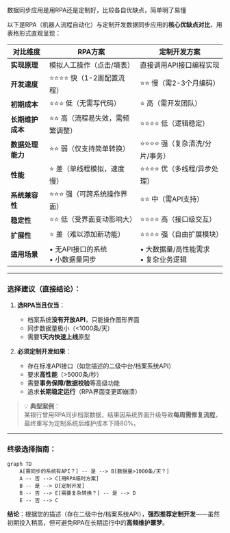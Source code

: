 数据同步应用是用RPA还是定制好，比较各自优缺点，简单明了易懂

以下是RPA（机器人流程自动化）与定制开发数据同步应用的**核心优缺点对比**，用表格形式直观呈现：

| **对比维度**       | **RPA方案**                          | **定制开发方案**                  |
|--------------------|--------------------------------------|----------------------------------|
| **实现原理**       | 模拟人工操作（点击/填表）             | 直接调用API接口编程实现           |
| **开发速度**       | ⭐⭐⭐⭐ 快（1-2周配置流程）             | ⭐⭐ 慢（需2-3个月编码）           |
| **初期成本**       | ⭐⭐⭐ 低（无需写代码）                 | ⭐ 高（需开发团队）               |
| **长期维护成本**   | ⭐⭐ 高（流程易失效，需频繁调整）       | ⭐⭐⭐⭐ 低（逻辑稳定）             |
| **数据处理能力**   | ⭐⭐ 弱（仅支持简单转换）               | ⭐⭐⭐⭐ 强（复杂清洗/分片/事务）    |
| **性能**           | ⭐ 差（单线程模拟，速度慢）           | ⭐⭐⭐⭐ 优（多线程/异步处理）       |
| **系统兼容性**     | ⭐⭐⭐ 强（可跨系统操作界面）           | ⭐⭐ 中（需API支持）               |
| **稳定性**         | ⭐⭐ 低（受界面变动影响大）             | ⭐⭐⭐⭐ 高（接口级交互）           |
| **扩展性**         | ⭐ 差（难以添加新功能）               | ⭐⭐⭐⭐ 强（自由扩展模块）         |
| **适用场景**       | • 无API接口的系统<br>• 小数据量同步   | • 大数据量/高性能需求<br>• 复杂业务逻辑 |

---

### **选择建议**（直接结论）：
1. **选RPA当且仅当**：
   - 档案系统**没有开放API**，只能操作图形界面
   - 同步数据量极小（<1000条/天）
   - 需要**1天内快速上线**原型

2. **必须定制开发如果**：
   - 存在标准API接口（如您描述的二级中台/档案系统API）
   - 要求**高性能**（>5000条/秒）
   - 需要**事务保障/数据校验**等高级功能
   - 追求**长期稳定运行**（RPA界面变更即崩溃）

> 💡 **典型案例**：  
> 某银行曾用RPA同步档案数据，结果因系统界面升级导致**每周需修复流程**，最终重写为定制系统后维护成本下降80%。

---

### **终极选择指南**：
```mermaid
graph TD
    A[需同步的系统有API？] -- 是 --> B[数据量>1000条/天？]
    A -- 否 --> C[用RPA临时方案]
    B -- 是 --> D[定制开发]
    B -- 否 --> E[需要复杂转换？] -- 是 --> D
    E -- 否 --> C
```

**结论**：根据您的描述（存在二级中台/档案系统API），**强烈推荐定制开发**——虽然初期投入稍高，但可避免RPA在长期运行中的**高频维护噩梦**。